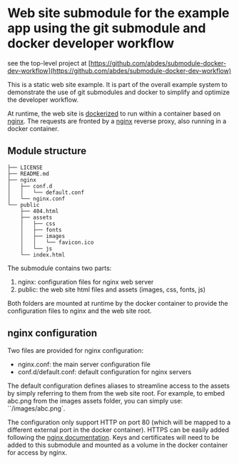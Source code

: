 # Web site submodule for the example app using the git submodule and docker developer workflow

see the top-level project at [https://github.com/abdes/submodule-docker-dev-workflow](https://github.com/abdes/submodule-docker-dev-workflow)

This is a static web site example. It is part of the overall example system to
demonstrate the use of git submodules and docker to simplify and optimize the
developer workflow.

At runtime, the web site is [dockerized](http://www.docker.com) to run within
a container based on [nginx](https://www.nginx.com). The requests are fronted by
a [nginx](https://www.nginx.com) reverse proxy, also running in a docker container.

## Module structure

```
├── LICENSE
├── README.md
├── nginx
│   ├── conf.d
│   │   └── default.conf
│   └── nginx.conf
└── public
    ├── 404.html
    ├── assets
    │   ├── css
    │   ├── fonts
    │   ├── images
    │   │   └── favicon.ico
    │   └── js
    └── index.html
```

The submodule contains two parts:
1. nginx: configuration files for nginx web server
2. public: the web site html files and assets (images, css, fonts, js)

Both folders are mounted at runtime by the docker container to provide the
configuration files to nginx and the web site root.

## nginx configuration

Two files are provided for nginx configuration:
* nginx.conf: the main server configuration file
* conf.d/default.conf: default configuration for nginx servers

The default configuration defines aliases to streamline access to the assets by
simply referring to them from the web site root. For example, to embed abc.png
from the images assets folder, you can simply use: ``/images/abc.png`.

The configuration only support HTTP on port 80 (which will be mapped to a
different external port in the docker container). HTTPS can be easily added
following the [nginx documentation](http://nginx.org/en/docs/http/configuring_https_servers.html).
Keys and certificates will need to be added to this submodule and mounted
as a volume in the docker container for access by nginx.

